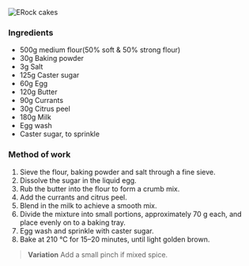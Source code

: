 ![ERock cakes](resource:assets/images/spongeBiscuitsCakes/rock_cake.png)

### **Ingredients**
- 500g medium flour(50% soft & 50% strong flour)
- 30g Baking powder
- 3g Salt
- 125g Caster sugar
- 60g Egg
- 120g Butter
- 90g Currants
- 30g Citrus peel
- 180g Milk
- Egg wash
- Caster sugar, to sprinkle

### **Method of work**
1. Sieve the flour, baking powder and salt through a fine sieve.
2. Dissolve the sugar in the liquid egg.
3. Rub the butter into the flour to form a crumb mix.
4. Add the currants and citrus peel.
5. Blend in the milk to achieve a smooth mix.
6. Divide the mixture into small portions, approximately 70 g each, and place evenly on to a baking tray.
7. Egg wash and sprinkle with caster sugar.
8. Bake at 210 °C for 15–20 minutes, until light golden brown.

> **Variation**
> Add a small pinch if mixed spice.